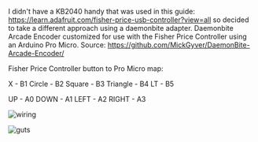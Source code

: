 I didn't have a KB2040 handy that was used in this guide: https://learn.adafruit.com/fisher-price-usb-controller?view=all so decided to take a different approach using a daemonbite adapter.
Daemonbite Arcade Encoder customized for use with the Fisher Price Controller using an Arduino Pro Micro. Source: https://github.com/MickGyver/DaemonBite-Arcade-Encoder/

Fisher Price Controller button to Pro Micro map:

X - B1
Circle - B2
Square - B3
Triangle - B4
LT - B5

UP - A0
DOWN - A1
LEFT - A2
RIGHT - A3

![wiring](https://github.com/svirant/FisherPriceController_Arduino/assets/62872229/927fd66c-30b1-4238-81b8-79b671a74bb7)

![guts](https://github.com/svirant/FisherPriceController_Arduino/assets/62872229/fc62230c-be8a-49b3-b64d-884a8ae3294b)
